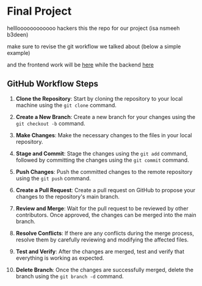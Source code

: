 # Final Project
hellloooooooooooo hackers this the repo for our project (isa nsmeeh b3deen)

make sure to revise the git workflow we talked about (below a simple example)

and the frontend work will be [here](./client) while the backend [here](./server/)

## GitHub Workflow Steps
1. **Clone the Repository**: Start by cloning the repository to your local machine using the `git clone` command.

2. **Create a New Branch**: Create a new branch for your changes using the `git checkout -b` command.

3. **Make Changes**: Make the necessary changes to the files in your local repository.

4. **Stage and Commit**: Stage the changes using the `git add` command, followed by committing the changes using the `git commit` command.

5. **Push Changes**: Push the committed changes to the remote repository using the `git push` command.

6. **Create a Pull Request**: Create a pull request on GitHub to propose your changes to the repository's main branch.

7. **Review and Merge**: Wait for the pull request to be reviewed by other contributors. Once approved, the changes can be merged into the main branch.

8. **Resolve Conflicts**: If there are any conflicts during the merge process, resolve them by carefully reviewing and modifying the affected files.

9. **Test and Verify**: After the changes are merged, test and verify that everything is working as expected.

10. **Delete Branch**: Once the changes are successfully merged, delete the branch using the `git branch -d` command.
